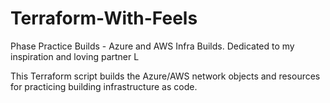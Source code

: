 # Terraform-With-Feels
Phase Practice Builds - Azure and AWS Infra Builds.
Dedicated to my inspiration and loving partner L

This Terraform script builds the Azure/AWS network objects and resources for practicing building infrastructure as code.

